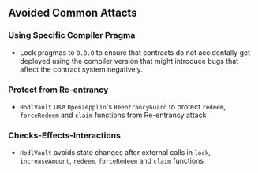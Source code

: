 ## Avoided Common Attacts

### Using Specific Compiler Pragma

- Lock pragmas to `0.8.0` to ensure that contracts do not accidentally get deployed using the compiler version that might introduce bugs that affect the contract system negatively.

### Protect from Re-entrancy

- `HodlVault` use `Openzepplin`'s `ReentrancyGuard` to protect `redeem`, `forceRedeem` and `claim` functions from Re-entrancy attack

### Checks-Effects-Interactions

- `HodlVault` avoids state changes after external calls in `lock`, `increaseAmount`, `redeem`, `forceRedeem` and `claim` functions



